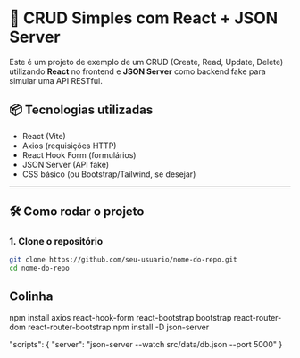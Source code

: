 # 🚀 CRUD Simples com React + JSON Server

Este é um projeto de exemplo de um CRUD (Create, Read, Update, Delete) utilizando **React** no frontend e **JSON Server** como backend fake para simular uma API RESTful.

## 📦 Tecnologias utilizadas

- React (Vite)
- Axios (requisições HTTP)
- React Hook Form (formulários)
- JSON Server (API fake)
- CSS básico (ou Bootstrap/Tailwind, se desejar)

---

## 🛠️ Como rodar o projeto

### 1. Clone o repositório

```bash
git clone https://github.com/seu-usuario/nome-do-repo.git
cd nome-do-repo
```

## Colinha

npm install axios react-hook-form react-bootstrap bootstrap react-router-dom react-router-bootstrap
npm install -D json-server

"scripts": {
  "server": "json-server --watch src/data/db.json --port 5000"
}